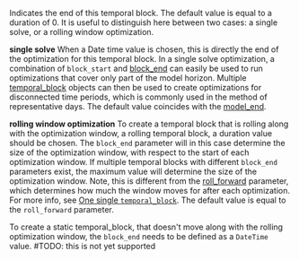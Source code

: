 Indicates the end of this temporal block. The default value is equal to a duration of 0. It is useful to distinguish here between two cases: a single solve, or a rolling window optimization.

**single solve**
When a Date time value is chosen, this is directly the end of the optimization for this temporal block. In a single solve optimization, a combination of `block_start` and [block_end](@ref) can easily be used to run optimizations that cover only part of the model horizon. Multiple [temporal_block](@ref) objects can then be used to create optimizations for disconnected time periods, which is commonly used in the method of representative days. The default value coincides with the [model_end](@ref).

**rolling window optimization**
To create a temporal block that is rolling along with the optimization window, a rolling temporal block, a duration value should be chosen. The `block_end` parameter will in this case determine the size of the optimization window, with respect to the start of each optimization window. If multiple temporal blocks with different `block_end` parameters exist, the maximum value will determine the size of the optimization window. Note, this is different from the [roll_forward](@ref) parameter, which determines how much the window moves for after each optimization. For more info, see [One single `temporal_block`](@ref). The default value is equal to the `roll_forward` parameter.


To create a static temporal_block, that doesn't move along with the rolling optimization window, the `block_end` needs to be defined as a `DateTime` value. #TODO: this is not yet supported
